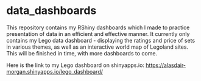 # data_dashboards

This repository contains my RShiny dashboards which I made to practice presentation of data in an efficient and effective manner. It currently only contains my Lego data dashboard - displaying the ratings and price of sets in various themes, as well as an interactive world map of Legoland sites. This will be finished in time, with more dashboards to come.

Here is the link to my Lego dashboard on shinyapps.io: https://alasdair-morgan.shinyapps.io/lego_dashboard/
